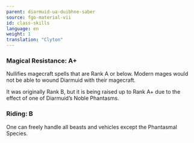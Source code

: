 ```yaml
---
parent: diarmuid-ua-duibhne-saber
source: fgo-material-vii
id: class-skills
language: en
weight: 1
translation: "Clyton"
---
```


### Magical Resistance: A+

Nullifies magecraft spells that are Rank A or below. Modern mages would not be able to wound Diarmuid with their magecraft.

It was originally Rank B, but it is being raised up to Rank A+ due to the effect of one of Diarmuid’s Noble Phantasms.

### Riding: B

One can freely handle all beasts and vehicles except the Phantasmal Species.
